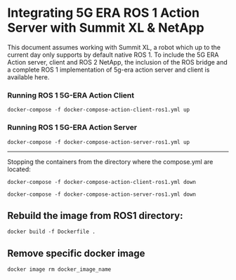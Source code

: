 # Integrating 5G ERA ROS 1 Action Server with Summit XL & NetApp


This document assumes working with Summit XL, a robot which up to the current day
only supports by default native ROS 1. To include the 5G ERA Action server, client and ROS 2 NetApp,
the inclusion of the ROS bridge and a complete ROS 1 implementation of 5g-era action server and client is available here.

### Running ROS 1 5G-ERA Action Client

```shell
docker-compose -f docker-compose-action-client-ros1.yml up
```
### Running ROS 1 5G-ERA Action Server

```shell
docker-compose -f docker-compose-action-server-ros1.yml up
```

___

Stopping the containers from the directory where the compose.yml are located:

```shell
docker-compose -f docker-compose-action-client-ros1.yml down
```


```shell
docker-compose -f docker-compose-action-server-ros1.yml down
```

## Rebuild the image from ROS1 directory:

```shell
docker build -f Dockerfile .
```

## Remove specific docker image

```shell
docker image rm docker_image_name
```

